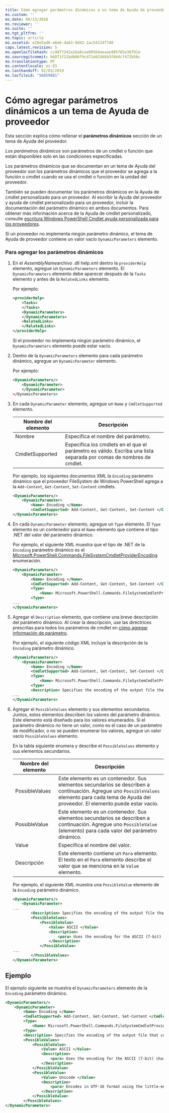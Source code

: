 ```yaml
---
title: Cómo agregar parámetros dinámicos a un tema de Ayuda de proveedor | Microsoft Docs
ms.custom: ''
ms.date: 09/13/2016
ms.reviewer: ''
ms.suite: ''
ms.tgt_pltfrm: ''
ms.topic: article
ms.assetid: e20e5ad6-a6e6-4a63-9d42-1ac54214f748
caps.latest.revision: 5
ms.openlocfilehash: cc4877242a16a9caa99564aeaae985f85e38791e
ms.sourcegitcommit: b6871f21bd666f9cd71dd336bb3f844cf472b56c
ms.translationtype: MT
ms.contentlocale: es-ES
ms.lasthandoff: 02/03/2019
ms.locfileid: "56859881"
---
```

# <a name="how-to-add-dynamic-parameters-to-a-provider-help-topic"></a>Cómo agregar parámetros dinámicos a un tema de Ayuda de proveedor

Esta sección explica cómo rellenar el **parámetros dinámicos** sección de un tema de Ayuda del proveedor.

*Los parámetros dinámicos* son parámetros de un cmdlet o función que están disponibles solo en las condiciones especificadas.

Los parámetros dinámicos que se documentan en un tema de Ayuda del proveedor son los parámetros dinámicos que el proveedor se agrega a la función o cmdlet cuando se usa el cmdlet o función en la unidad del proveedor.

También se pueden documentar los parámetros dinámicos en la Ayuda de cmdlet personalizado para un proveedor. Al escribir la Ayuda del proveedor y ayuda de cmdlet personalizado para un proveedor, incluir la documentación del parámetro dinámico en ambos documentos. Para obtener más información acerca de la Ayuda de cmdlet personalizado, consulte [escritura Windows PowerShell Cmdlet ayuda personalizada para los proveedores](./writing-custom-cmdlet-help-for-windows-powershell-providers.md).

Si un proveedor no implementa ningún parámetro dinámico, el tema de Ayuda de proveedor contiene un valor vacío `DynamicParameters` elemento.

### <a name="to-add-dynamic-parameters"></a>Para agregar los parámetros dinámicos

1. En el *AssemblyName*archivo .dll help.xml dentro la `providerHelp` elemento, agregue un `DynamicParameters` elemento. El `DynamicParameters` elemento debe aparecer después de la `Tasks` elemento y antes de la `RelatedLinks` elemento.

   Por ejemplo:

    ```xml
    <providerHelp>
        <Tasks>
        </Tasks>
        <DynamicParameters>
        </DynamicParameters>
        <RelatedLinks>
        </RelatedLinks>
    </providerHelp>
    ```

   Si el proveedor no implementa ningún parámetro dinámico, el `DynamicParameters` elemento puede estar vacío.

2. Dentro de la `DynamicParameters` elemento para cada parámetro dinámico, agregue un `DynamicParameter` elemento.

   Por ejemplo:

    ```xml
    <DynamicParameters/>
        <DynamicParameter>
        </DynamicParameter>
    </DynamicParameters>
    ```

3. En cada `DynamicParameter` elemento, agregue un `Name` y `CmdletSupported` elemento.

   |Nombre del elemento|Descripción|
   |------------------|-----------------|
   |Nombre|Especifica el nombre del parámetro.|
   |CmdletSupported|Especifica los cmdlets en el que el parámetro es válido. Escriba una lista separada por comas de nombres de cmdlet.|

   Por ejemplo, los siguientes documentos XML la `Encoding` parámetro dinámico que el proveedor FileSystem de Windows PowerShell agrega a la `Add-Content`, `Get-Content`, `Set-Content` cmdlets.

    ```xml
    <DynamicParameters/>
        <DynamicParameter>
            <Name> Encoding </Name>
            <CmdletSupported> Add-Content, Get-Content, Set-Content </CmdletSupported>
    </DynamicParameters>

    ```

4. En cada `DynamicParameter` elemento, agregue un `Type` elemento. El `Type` elemento es un contenedor para el `Name` elemento que contiene el tipo .NET del valor del parámetro dinámico.

   Por ejemplo, el siguiente XML muestra que el tipo de .NET de la `Encoding` parámetro dinámico es el [Microsoft.PowerShell.Commands.FileSystemCmdletProviderEncoding](/dotnet/api/microsoft.powershell.commands.filesystemcmdletproviderencoding) enumeración.

    ```xml
    <DynamicParameters/>
        <DynamicParameter>
            <Name> Encoding </Name>
            <CmdletSupported> Add-Content, Get-Content, Set-Content </CmdletSupported>
            <Type>
                <Name> Microsoft.PowerShell.Commands.FileSystemCmdletProviderEncoding </Name>
            <Type>
    ...
    </DynamicParameters>
    ```

5. Agregar el `Description` elemento, que contiene una breve descripción del parámetro dinámico. Al crear la descripción, use las directrices prescritas para todos los parámetros de cmdlet en [cómo agregar información de parámetro](./how-to-add-parameter-information.md).

   Por ejemplo, el siguiente código XML incluye la descripción de la `Encoding` parámetro dinámico.

    ```xml
    <DynamicParameters/>
        <DynamicParameter>
            <Name> Encoding </Name>
            <CmdletSupported> Add-Content, Get-Content, Set-Content </CmdletSupported>
            <Type>
                <Name> Microsoft.PowerShell.Commands.FileSystemCmdletProviderEncoding </Name>
            <Type>
            <Description> Specifies the encoding of the output file that contains the content. </Description>
    ...
    </DynamicParameters>
    ```

6. Agregar el `PossibleValues` elemento y sus elementos secundarios. Juntos, estos elementos describen los valores del parámetro dinámico. Este elemento está diseñado para los valores enumerados. Si el parámetro dinámico no tiene un valor, como es el caso de un parámetro de modificador, o no se pueden enumerar los valores, agregue un valor vacío `PossibleValues` elemento.

   En la tabla siguiente enumera y describe el `PossibleValues` elemento y sus elementos secundarios.

   |Nombre del elemento|Descripción|
   |------------------|-----------------|
   |PossibleValues|Este elemento es un contenedor. Sus elementos secundarios se describen a continuación. Agregue uno `PossibleValues` elemento para cada tema de Ayuda del proveedor. El elemento puede estar vacío.|
   |PossibleValue|Este elemento es un contenedor. Sus elementos secundarios se describen a continuación. Agregue uno `PossibleValue` (elemento) para cada valor del parámetro dinámico.|
   |Value|Especifica el nombre del valor.|
   |Descripción|Este elemento contiene un `Para` elemento. El texto en el `Para` elemento describe el valor que se menciona en la `Value` elemento.|

   Por ejemplo, el siguiente XML muestra una `PossibleValue` elemento de la `Encoding` parámetro dinámico.

    ```xml
    <DynamicParameters/>
        <DynamicParameter>
    ...
            <Description> Specifies the encoding of the output file that contains the content. </Description>
            <PossibleValues>
                <PossibleValue>
                    <Value> ASCII </Value>
                    <Description>
                        <para> Uses the encoding for the ASCII (7-bit) character set. </para>
                    </Description>
                </PossibleValue>
    ...
            </PossibleValues>
    </DynamicParameters>
    ```

## <a name="example"></a>Ejemplo

El ejemplo siguiente se muestra el `DynamicParameters` elemento de la `Encoding` parámetro dinámico.

```xml
<DynamicParameters/>
    <DynamicParameter>
        <Name> Encoding </Name>
        <CmdletSupported> Add-Content, Get-Content, Set-Content </CmdletSupported>
        <Type>
            <Name> Microsoft.PowerShell.Commands.FileSystemCmdletProviderEncoding </Name>
        <Type>
        <Description> Specifies the encoding of the output file that contains the content. </Description>
        <PossibleValues>
            <PossibleValue>
                <Value> ASCII </Value>
                <Description>
                    <para> Uses the encoding for the ASCII (7-bit) character set. </para>
                </Description>
            </PossibleValue>
            <PossibleValue>
                <Value> Unicode </Value>
                <Description>
                    <para> Encodes in UTF-16 format using the little-endian byte order. </para>
                </Description>
            </PossibleValue>
        </PossibleValues>
</DynamicParameters>
```